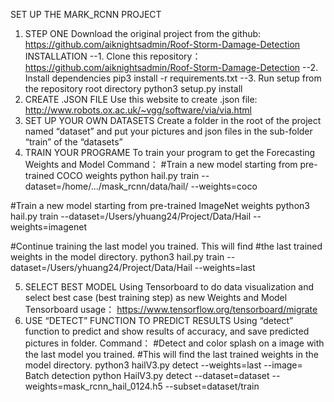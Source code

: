 
SET UP THE MARK_RCNN PROJECT
1.	STEP ONE
Download the original project from the github: https://github.com/aiknightsadmin/Roof-Storm-Damage-Detection
INSTALLATION
--1.	Clone this repository：https://github.com/aiknightsadmin/Roof-Storm-Damage-Detection 
--2.	Install dependencies
pip3 install -r requirements.txt
--3.	Run setup from the repository root directory
python3 setup.py install
2.	CREATE .JSON FILE
Use this website to create .json file: http://www.robots.ox.ac.uk/~vgg/software/via/via.html
3.	SET UP YOUR OWN DATASETS
Create a folder in the root of the project named “dataset” and put your pictures and json files in the sub-folder “train” of the “datasets”
4.	TRAIN YOUR PROGRAME
To train your program to get the Forecasting Weights and Model 
Command：
#Train a new model starting from pre-trained COCO weights
python hail.py train --dataset=/home/.../mask_rcnn/data/hail/ --weights=coco

#Train a new model starting from pre-trained ImageNet weights
python3 hail.py train --dataset=/Users/yhuang24/Project/Data/Hail --weights=imagenet

#Continue training the last model you trained. This will find
#the last trained weights in the model directory.
python3 hail.py train --dataset=/Users/yhuang24/Project/Data/Hail --weights=last

5.	SELECT BEST MODEL
Using Tensorboard to do data visualization and select best case (best training step) as new Weights and Model
Tensorboard usage：
https://www.tensorflow.org/tensorboard/migrate
6.	USE “DETECT” FUNCTION TO PREDICT RESULTS
Using “detect” function to predict and show results of accuracy, and save predicted pictures in folder.
Command：
#Detect and color splash on a image with the last model you trained.
#This will find the last trained weights in the model directory.
python3 hailV3.py detect --weights=last --image=
Batch detection
python HailV3.py detect --dataset=dataset --weights=mask_rcnn_hail_0124.h5 --subset=dataset/train


